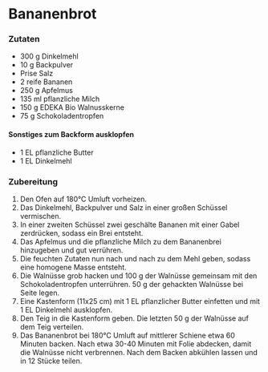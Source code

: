 # Bananenbrot

### Zutaten

- 300 g Dinkelmehl
- 10 g Backpulver
- Prise Salz
- 2 reife Bananen
- 250 g Apfelmus
- 135 ml pflanzliche Milch
- 150 g EDEKA Bio Walnusskerne
- 75 g Schokoladentropfen

#### Sonstiges zum Backform ausklopfen

- 1 EL pflanzliche Butter
- 1 EL Dinkelmehl

### Zubereitung

1. Den Ofen auf 180°C Umluft vorheizen.
2. Das Dinkelmehl, Backpulver und Salz in einer großen Schüssel vermischen.
3. In einer zweiten Schüssel zwei geschälte Bananen mit einer Gabel zerdrücken, sodass ein Brei entsteht.
4. Das Apfelmus und die pflanzliche Milch zu dem Bananenbrei hinzugeben und gut verrühren.
5. Die feuchten Zutaten nun nach und nach zu dem Mehl geben, sodass eine homogene Masse entsteht.
6. Die Walnüsse grob hacken und 100 g der Walnüsse gemeinsam mit den Schokoladentropfen unterrühren. 50 g der gehackten Walnüsse bei Seite legen.
7. Eine Kastenform (11x25 cm) mit 1 EL pflanzlicher Butter einfetten und mit 1 EL Dinkelmehl ausklopfen.
8. Den Teig in die Kastenform geben. Die letzten 50 g der Walnüsse auf dem Teig verteilen.
9. Das Bananenbrot bei 180°C Umluft auf mittlerer Schiene etwa 60 Minuten backen. Nach etwa 30-40 Minuten mit Folie abdecken, damit die Walnüsse nicht verbrennen. Nach dem Backen abkühlen lassen und in 12 Stücke teilen.